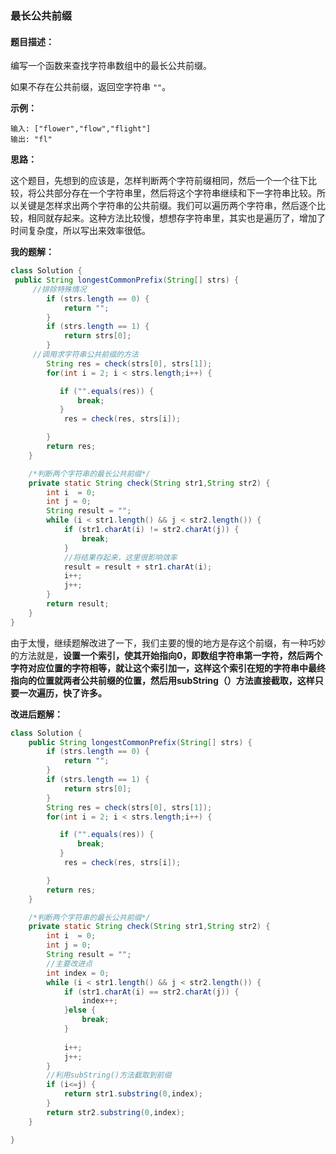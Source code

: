 ### 最长公共前缀

#### **题目描述：**

编写一个函数来查找字符串数组中的最长公共前缀。

如果不存在公共前缀，返回空字符串 `""`。

**示例：**

```
输入: ["flower","flow","flight"]
输出: "fl"
```

**思路：**

这个题目，先想到的应该是，怎样判断两个字符前缀相同，然后一个一个往下比较，将公共部分存在一个字符串里，然后将这个字符串继续和下一字符串比较。所以关键是怎样求出两个字符串的公共前缀。我们可以遍历两个字符串，然后逐个比较，相同就存起来。这种方法比较慢，想想存字符串里，其实也是遍历了，增加了时间复杂度，所以写出来效率很低。

**我的题解：**

```java
class Solution {
 public String longestCommonPrefix(String[] strs) {
     //排除特殊情况
        if (strs.length == 0) {
            return "";
        }
        if (strs.length == 1) {
            return strs[0];
        }
     //调用求字符串公共前缀的方法
        String res = check(strs[0], strs[1]);
        for(int i = 2; i < strs.length;i++) {

           if ("".equals(res)) {
               break;
           }
            res = check(res, strs[i]);

        }
        return res;
    }

    /*判断两个字符串的最长公共前缀*/
    private static String check(String str1,String str2) {
        int i  = 0;
        int j = 0;
        String result = "";
        while (i < str1.length() && j < str2.length()) {
            if (str1.charAt(i) != str2.charAt(j)) {
                break;
            }
            //将结果存起来，这里很影响效率
            result = result + str1.charAt(i);
            i++;
            j++;
        }
        return result;
    }
}
```

由于太慢，继续题解改进了一下，我们主要的慢的地方是存这个前缀，有一种巧妙的方法就是，**设置一个索引，使其开始指向0，即数组字符串第一字符，然后两个字符对应位置的字符相等，就让这个索引加一，这样这个索引在短的字符串中最终指向的位置就两者公共前缀的位置，然后用subString（）方法直接截取，这样只要一次遍历，快了许多。**

**改进后题解：**

```java
class Solution {
    public String longestCommonPrefix(String[] strs) {
        if (strs.length == 0) {
            return "";
        }
        if (strs.length == 1) {
            return strs[0];
        }
        String res = check(strs[0], strs[1]);
        for(int i = 2; i < strs.length;i++) {

           if ("".equals(res)) {
               break;
           }
            res = check(res, strs[i]);

        }
        return res;
    }

    /*判断两个字符串的最长公共前缀*/
    private static String check(String str1,String str2) {
        int i  = 0;
        int j = 0;
        String result = "";
        //主要改进点
        int index = 0;
        while (i < str1.length() && j < str2.length()) {
            if (str1.charAt(i) == str2.charAt(j)) {
                index++;
            }else {
                break;
            }
         
            i++;
            j++;
        }
        //利用subString()方法截取到前缀
        if (i<=j) {
            return str1.substring(0,index);
        }
        return str2.substring(0,index);
    }

}

```


